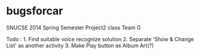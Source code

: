 bugsforcar
==========

SNUCSE 2014 Spring Semester Project2 class Team G

Todo : 1. Find suitable voice recognize solution
       2. Separate 'Show & Change List' as another activity
       3. Make Play button as Album Art(?)
